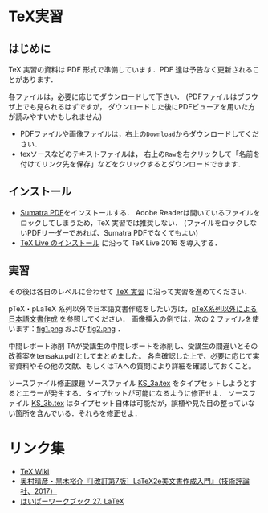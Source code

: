 # TeX実習

## はじめに
TeX 実習の資料は PDF 形式で準備しています．PDF 達は予告なく更新されることがあります．

各ファイルは，必要に応じてダウンロードして下さい．
(PDFファイルはブラウザ上でも見られるはずですが，
ダウンロードした後にPDFビューアを用いた方が読みやすいかもしれません)

- PDFファイルや画像ファイルは，右上の`Download`からダウンロードしてください．
- texソースなどのテキストファイルは，
  右上の`Raw`を右クリックして「名前を付けてリンク先を保存」などをクリックするとダウンロードできます．

## インストール
- [Sumatra PDF](https://www.sumatrapdfreader.org/free-pdf-reader.html)をインストールする．
  Adobe Readerは開いているファイルをロックしてしまうため，TeX 実習では推奨しない．
  (ファイルをロックしないPDFリーダーであれば、Sumatra PDFでなくてもよい)
- [TeX Live のインストール](tex_inst.pdf) に沿って TeX Live 2016 を導入する．

## 実習
その後は各自のレベルに合わせて [TeX 実習](tex_practice.pdf) に沿って実習を進めてください．

pTeX・pLaTeX 系列以外で日本語文書作成をしたい方は，[pTeX系列以外による日本語文書作成](tex_mik.pdf) を参照してください．
画像挿入の例では，次の 2 ファイルを使います：[fig1.png](fig1.png) および [fig2.png](fig2.pdf) ．

中間レポート添削
TAが受講生の中間レポートを添削し、受講生の間違いとその改善案をtensaku.pdfとしてまとめました。
各自確認した上で、必要に応じて実習資料やその他の文献、もしくはTAへの質問により詳細を確認しておくこと。

ソースファイル修正課題
ソースファイル [KS_3a.tex](KS_3a.tex) をタイプセットしようとするとエラーが発生する．タイプセットが可能になるように修正せよ．
ソースファイル [KS_3b.tex](KS_3b.tex) はタイプセット自体は可能だが，誤植や見た目の整っていない箇所を含んでいる．それらを修正せよ．

# リンク集
- [TeX Wiki](https://texwiki.texjp.org)
- [奥村晴彦・黒木裕介『［改訂第7版］LaTeX2e美文書作成入門』（技術評論社、2017）](http://gihyo.jp/book/2017/978-4-7741-8705-1)
- [はいぱーワークブック 27. LaTeX](http://hwb.ecc.u-tokyo.ac.jp/current/applications/latex/)
